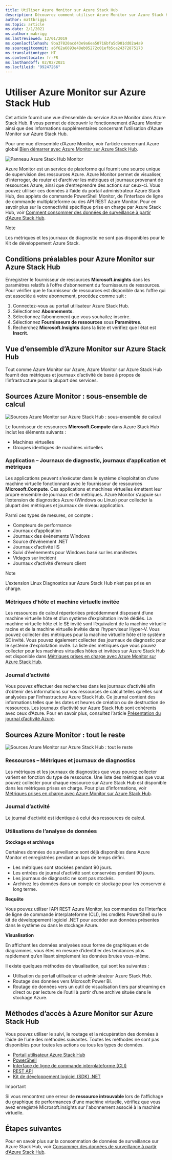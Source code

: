 ```yaml
---
title: Utiliser Azure Monitor sur Azure Stack Hub
description: Découvrez comment utiliser Azure Monitor sur Azure Stack Hub.
author: mattbriggs
ms.topic: article
ms.date: 2/1/2021
ms.author: mabrigg
ms.lastreviewed: 12/01/2019
ms.openlocfilehash: 9ba37820acd43e9a6ea50716bfa5d901dd02a4a9
ms.sourcegitcommit: a6f62a6693e48eb05272c01efb5ca24372875173
ms.translationtype: HT
ms.contentlocale: fr-FR
ms.lasthandoff: 02/02/2021
ms.locfileid: "99247266"
---
```

# <a name="use-azure-monitor-on-azure-stack-hub"></a>Utiliser Azure Monitor sur Azure Stack Hub

Cet article fournit une vue d’ensemble du service Azure Monitor dans Azure Stack Hub. Il vous permet de découvrir le fonctionnement d’Azure Monitor ainsi que des informations supplémentaires concernant l’utilisation d’Azure Monitor sur Azure Stack Hub.

Pour une vue d’ensemble d’Azure Monitor, voir l’article concernant Azure global [Bien démarrer avec Azure Monitor sur Azure Stack Hub](/azure/monitoring-and-diagnostics/monitoring-get-started).

![Panneau Azure Stack Hub Monitor](./media/azure-stack-metrics-azure-data/azs-monitor.png)

Azure Monitor est un service de plateforme qui fournit une source unique de supervision des ressources Azure. Azure Monitor permet de visualiser, d’interroger, de router et d’archiver les métriques et journaux provenant de ressources Azure, ainsi que d’entreprendre des actions sur ceux-ci. Vous pouvez utiliser ces données à l’aide du portail administrateur Azure Stack Hub, des applets de commande PowerShell Monitor, de l’interface de ligne de commande multiplateforme ou des API REST Azure Monitor. Pour en savoir plus sur la connectivité spécifique prise en charge par Azure Stack Hub, voir [Comment consommer des données de surveillance à partir d’Azure Stack Hub](azure-stack-metrics-monitor.md).

> [!NOTE]
> Les métriques et les journaux de diagnostic ne sont pas disponibles pour le Kit de développement Azure Stack.

## <a name="prerequisites-for-azure-monitor-on-azure-stack-hub"></a>Conditions préalables pour Azure Monitor sur Azure Stack Hub

Enregistrer le fournisseur de ressources **Microsoft.insights** dans les paramètres relatifs à l’offre d’abonnement du fournisseurs de ressources. Pour vérifier que le fournisseur de ressources est disponible dans l’offre qui est associée à votre abonnement, procédez comme suit :

1. Connectez-vous au portail utilisateur Azure Stack Hub.
2. Sélectionnez **Abonnements**.
3. Sélectionnez l’abonnement que vous souhaitez inscrire.
4. Sélectionnez **Fournisseurs de ressources** sous **Paramètres**. 
5. Recherchez **Microsoft.Insights** dans la liste et vérifiez que l’état est **Inscrit**.

## <a name="overview-of-azure-monitor-on-azure-stack-hub"></a>Vue d’ensemble d’Azure Monitor sur Azure Stack Hub

Tout comme Azure Monitor sur Azure, Azure Monitor sur Azure Stack Hub fournit des métriques et journaux d’activité de base à propos de l’infrastructure pour la plupart des services.

## <a name="azure-monitor-sources-compute-subset"></a>Sources Azure Monitor : sous-ensemble de calcul

![Sources Azure Monitor sur Azure Stack Hub : sous-ensemble de calcul](media//azure-stack-metrics-azure-data/azs-monitor-computersubset.svg)

Le fournisseur de ressources **Microsoft.Compute** dans Azure Stack Hub inclut les éléments suivants :
 - Machines virtuelles 
 - Groupes identiques de machines virtuelles

### <a name="application---diagnostics-logs-app-logs-and-metrics"></a>Application – Journaux de diagnostic, journaux d’application et métriques

Les applications peuvent s’exécuter dans le système d’exploitation d’une machine virtuelle fonctionnant avec le fournisseur de ressources **Microsoft.Compute**. Ces applications et machines virtuelles émettent leur propre ensemble de journaux et de métriques. Azure Monitor s’appuie sur l’extension de diagnostics Azure (Windows ou Linux) pour collecter la plupart des métriques et journaux de niveau application.

Parmi ces types de mesures, on compte :
 - Compteurs de performance
 - Journaux d’application
 - Journaux des événements Windows
 - Source d’événement .NET
 - Journaux d’activité IIS
 - Suivi d’événements pour Windows basé sur les manifestes
 - Vidages sur incident
 - Journaux d’activité d’erreurs client

> [!NOTE]  
> L’extension Linux Diagnostics sur Azure Stack Hub n’est pas prise en charge.

### <a name="host-and-guest-vm-metrics"></a>Métriques d’hôte et machine virtuelle invitée

Les ressources de calcul répertoriées précédemment disposent d’une machine virtuelle hôte et d’un système d’exploitation invité dédiés. La machine virtuelle hôte et le SE invité sont l’équivalent de la machine virtuelle racine et de la machine virtuelle invitée dans l’hyperviseur Hyper-V. Vous pouvez collecter des métriques pour la machine virtuelle hôte et le système SE invité. Vous pouvez également collecter des journaux de diagnostic pour le système d’exploitation invité. La liste des métriques que vous pouvez collecter pour les machines virtuelles hôtes et invitées sur Azure Stack Hub est disponible dans [Métriques prises en charge avec Azure Monitor sur Azure Stack Hub](azure-stack-metrics-supported.md). 

### <a name="activity-log"></a>Journal d’activité

Vous pouvez effectuer des recherches dans les journaux d’activité afin d’obtenir des informations sur vos ressources de calcul telles qu’elles sont analysées par l’infrastructure Azure Stack Hub. Ce journal contient des informations telles que les dates et heures de création ou de destruction de ressources. Les journaux d’activité sur Azure Stack Hub sont cohérents avec ceux d’Azure. Pour en savoir plus, consultez l’article [Présentation du journal d’activité Azure](/azure/monitoring-and-diagnostics/monitoring-overview-activity-logs). 


## <a name="azure-monitor-sources-everything-else"></a>Sources Azure Monitor : tout le reste

![Sources Azure Monitor sur Azure Stack Hub : tout le reste](media//azure-stack-metrics-azure-data/azs-monitor-othersubset.svg)

### <a name="resources---metrics-and-diagnostics-logs"></a>Ressources – Métriques et journaux de diagnostics

Les métriques et les journaux de diagnostics que vous pouvez collecter varient en fonction du type de ressource. Une liste des métriques que vous pouvez collecter pour chaque ressource sur Azure Stack Hub est disponible dans les métriques prises en charge. Pour plus d’informations, voir [Métriques prises en charge avec Azure Monitor sur Azure Stack Hub](azure-stack-metrics-supported.md).

### <a name="activity-log"></a>Journal d’activité

Le journal d’activité est identique à celui des ressources de calcul. 

### <a name="uses-for-monitoring-data"></a>Utilisations de l’analyse de données

**Stockage et archivage**  

Certaines données de surveillance sont déjà disponibles dans Azure Monitor et enregistrées pendant un laps de temps défini. 
 - Les métriques sont stockées pendant 90 jours. 
 - Les entrées de journal d’activité sont conservées pendant 90 jours. 
 - Les journaux de diagnostic ne sont pas stockés.
 - Archivez les données dans un compte de stockage pour les conserver à long terme.

**Requête**  

Vous pouvez utiliser l’API REST Azure Monitor, les commandes de l’Interface de ligne de commande interplateforme (CLI), les cmdlets PowerShell ou le kit de développement logiciel .NET pour accéder aux données présentes dans le système ou dans le stockage Azure. 

**Visualisation**

En affichant les données analysées sous forme de graphiques et de diagrammes, vous êtes en mesure d’identifier des tendances plus rapidement qu’en lisant simplement les données brutes vous-même. 

Il existe quelques méthodes de visualisation, qui sont les suivantes :
 - Utilisation du portail utilisateur et administrateur Azure Stack Hub.
 - Routage des données vers Microsoft Power BI.
 - Routage de données vers un outil de visualisation tiers par streaming en direct ou par lecture de l’outil à partir d’une archive située dans le stockage Azure.

## <a name="methods-of-accessing-azure-monitor-on-azure-stack-hub"></a>Méthodes d’accès à Azure Monitor sur Azure Stack Hub

Vous pouvez utiliser le suivi, le routage et la récupération des données à l’aide de l’une des méthodes suivantes. Toutes les méthodes ne sont pas disponibles pour toutes les actions ou tous les types de données. 

 - [Portail utilisateur Azure Stack Hub ](azure-stack-use-portal.md)
 - [PowerShell](/azure/monitoring-and-diagnostics/insights-powershell-samples)
 - [Interface de ligne de commande interplateforme (CLI)](/azure/monitoring-and-diagnostics/insights-cli-samples)
 - [REST API](/rest/api/monitor)
 - [Kit de développement logiciel (SDK) .NET](https://www.nuget.org/packages/Microsoft.Azure.Management.Monitor)

> [!Important]  
> Si vous rencontrez une erreur de **ressource introuvable** lors de l'affichage du graphique de performances d'une machine virtuelle, vérifiez que vous avez enregistré Microsoft.insights sur l'abonnement associé à la machine virtuelle.

## <a name="next-steps"></a>Étapes suivantes

Pour en savoir plus sur la consommation de données de surveillance sur Azure Stack Hub, voir [Consommer des données de surveillance à partir d’Azure Stack Hub](azure-stack-metrics-monitor.md).
